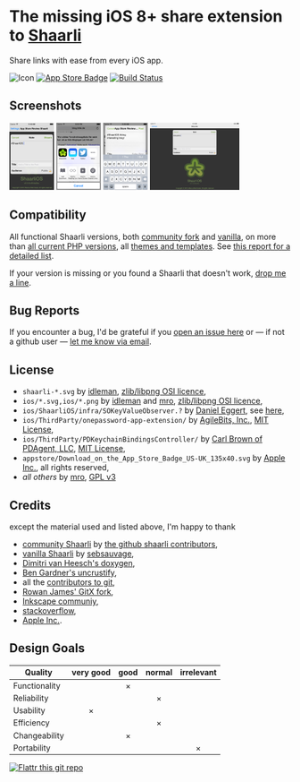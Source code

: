 
# The missing iOS 8+ share extension to [Shaarli](https://github.com/shaarli/Shaarli#readme)

Share links with ease from every iOS app.

![Icon](https://rawgithub.com/mro/ShaarliOS/master/shaarli-petal.svg)
[![App Store Badge](https://rawgithub.com/mro/ShaarliOS/master/appstore/Download_on_the_App_Store_Badge_US-UK_135x40.svg)](http://itunes.apple.com/WebObjects/MZStore.woa/wa/viewSoftware?id=1027441388&mt=8)
[![Build Status](https://travis-ci.org/mro/ShaarliOS.svg?branch=master)](https://travis-ci.org/mro/ShaarliOS)

## Screenshots

<img title="iPhone 4: Note" alt="iPhone 4: Note" src="appstore/screenshots/en-US/1_iphone35_note.png" width="80px"/>
<img title="iPhone 4: Share Settings" alt="iPhone 4: Share Settings" src="appstore/screenshots/en-US/2_iphone35_share_sheet.png" width="80px"/>
<img title="iPhone 4: Share" alt="iPhone 4: Share" src="appstore/screenshots/en-US/3_iphone35_share.png" width="80px"/>
<img title="iPhad 2: Note" alt="iPhad 2: Note" src="appstore/screenshots/en-US/1_ipad_note.png" width="160px"/>

## Compatibility

All functional Shaarli versions, both [community
fork](https://github.com/shaarli/Shaarli/releases) and
[vanilla](https://github.com/sebsauvage/Shaarli/releases), on more than
[all current PHP versions](http://php.net/supported-versions.php), all
[themes and templates](https://github.com/shaarli/shaarli-themes). See
[this report for a detailed
list](https://travis-ci.org/mro/Shaarli-API-test).

If your version is missing or you found a Shaarli that doesn't work, [drop
me a line](https://github.com/mro/Shaarli-API-test/issues/new).

## Bug Reports

If you encounter a bug, I'd be grateful if you 
[open an issue here](https://github.com/mro/Shaarli-API-test/issues/new?title=Bug&body=Thank%20you%20very%20much%20for%20your%20bug%20report.%20I%20am%20very%20sorry%20for%20the%20inconvenience.%0D%0A%0D%0ATo%20be%20able%20to%20quickly%20hunt%20down%20and%20eliminate%20the%20bug,%20please%20include%20some%20additional%20information:%0D%0A%0D%0A-%20can%20you%20attach%20a%20screenshot%20of%20the%20bug%20and%20the%20last%20visible%20screen%20prior%20the%20bug%20(will%20be%20treated%20confidential)?%0D%0A-%20what%20is%20the%20Shaarli%20version%20you%20use%20(preferably%20the%20download%20URL%20you%20got%20it%20from)?%0D%0A-%20which%20template%20are%20you%20using%20(if%20other%20than%20the%20default,%20also%20preferably%20the%20download%20URL)?%0D%0A-%20are%20you%20using%20https,%20if%20so:%20who%20issued%20your%20certificate?%0D%0A-%20can%20you%20attach%20device%20logs%20or%20crash%20reports?%0D%0A%0D%0AThank%20you%20very%20much,%0D%0A%20%20%20%20Marcus%20Rohrmoser)
or — if not a github user —
[let me know via email](mailto:shaarlios@mro.name?subject=[ShaarliOS]%20Bugreport&body=Thank%20you%20very%20much%20for%20your%20bug%20report.%20I%20am%20very%20sorry%20for%20the%20inconvenience.%0D%0A%0D%0ATo%20be%20able%20to%20quickly%20hunt%20down%20and%20eliminate%20the%20bug,%20please%20include%20some%20additional%20information:%0D%0A%0D%0A-%20can%20you%20attach%20a%20screenshot%20of%20the%20bug%20and%20the%20last%20visible%20screen%20prior%20the%20bug%20(will%20be%20treated%20confidential)?%0D%0A-%20what%20is%20the%20Shaarli%20version%20you%20use%20(preferably%20the%20download%20URL%20you%20got%20it%20from)?%0D%0A-%20which%20template%20are%20you%20using%20(if%20other%20than%20the%20default,%20also%20preferably%20the%20download%20URL)?%0D%0A-%20are%20you%20using%20https,%20if%20so:%20who%20issued%20your%20certificate?%0D%0A-%20can%20you%20attach%20device%20logs%20or%20crash%20reports?%0D%0A%0D%0AThank%20you%20very%20much,%0D%0A%20%20%20%20Marcus%20Rohrmoser).

## License

- `shaarli-*.svg` by [idleman](http://blog.idleman.fr/), [zlib/libpng OSI licence](http://www.opensource.org/licenses/zlib-license.php),
- `ios/*.svg,ios/*.png` by [idleman](http://blog.idleman.fr/) and [mro](http://mro.name/me), [zlib/libpng OSI licence](http://www.opensource.org/licenses/zlib-license.php),
- `ios/ShaarliOS/infra/SOKeyValueObserver.?` by [Daniel Eggert](https://twitter.com/danielboedewadt), see [here](https://github.com/objcio/issue-7-lab-color-space-explorer/blob/9551c8b6f67dd46eca91d93c0437d10ff9ee4eed/Lab%20Color%20Space%20Explorer/KeyValueObserver.m),
- `ios/ThirdParty/onepassword-app-extension/` by [AgileBits, Inc.](https://github.com/AgileBits/onepassword-app-extension), [MIT License](http://opensource.org/licenses/MIT),
- `ios/ThirdParty/PDKeychainBindingsController/` by [Carl Brown of PDAgent, LLC](https://github.com/carlbrown/PDKeychainBindingsController), [MIT License](http://opensource.org/licenses/MIT),
- `appstore/Download_on_the_App_Store_Badge_US-UK_135x40.svg` by [Apple Inc.](http://apple.com), all rights reserved,
- *all others* by [mro](http://mro.name/me), [GPL v3](http://www.gnu.org/licenses/gpl-3.0.html)

## Credits

except the material used and listed above, I'm happy to thank

- [community Shaarli](https://github.com/shaarli/Shaarli) by [the github shaarli contributors](https://github.com/shaarli/Shaarli/graphs/contributors),
- [vanilla Shaarli](http://sebsauvage.net/wiki/doku.php?id=php:shaarli) by [sebsauvage](http://sebsauvage.net/),
- [Dimitri van Heesch's doxygen](http://www.stack.nl/~dimitri/doxygen/),
- [Ben Gardner's uncrustify](http://uncrustify.sourceforge.net/),
- all the [contributors to git](https://github.com/git/git/graphs/contributors),
- [Rowan James' GitX fork](http://rowanj.github.io/gitx/),
- [Inkscape communiy](https://inkscape.org/en/community/),
- [stackoverflow](http://stackoverflow.com/),
- [Apple Inc.](http://apple.com/).

## Design Goals

| Quality         | very good | good | normal | irrelevant |
|-----------------|:---------:|:----:|:------:|:----------:|
| Functionality   |           |  ×   |        |            |
| Reliability     |           |      |    ×   |            |
| Usability       |     ×     |      |        |            |
| Efficiency      |           |      |    ×   |            |
| Changeability   |           |  ×   |        |            |
| Portability     |           |      |        |      ×     |

[![Flattr this git repo](http://api.flattr.com/button/flattr-badge-large.png)](https://flattr.com/submit/auto?user_id=mro&url=https://github.com/mro/ShaarliOS&title=ShaarliOS&language=&tags=github&category=software) 
